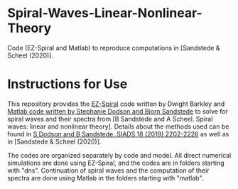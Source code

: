 # Spiral-Waves-Linear-Nonlinear-Theory
Code (EZ-Spiral and Matlab) to reproduce computations in [Sandstede &amp; Scheel (2020)].

# Instructions for Use

This repository provides the [EZ-Spiral](http://homepages.warwick.ac.uk/~masax/Software/ez_software.html) code written by Dwight Barkley and [Matlab code written by Stephanie Dodson and Bjorn Sandstede](https://github.com/sandstede-lab/Spiral-Waves-Boundary-Sinks-and-Spectra) to solve for spiral waves and their spectra from [B Sandstede and A Scheel. Spiral waves: linear and nonlinear theory]. Details about the methods used can be found in [S Dodson and B Sandstede. SIADS 18 (2019) 2202-2226](http://dx.doi.org/10.1137/19M1264813) as well as in [Sandstede &amp; Scheel (2020)].

The codes are organized separately by code and model. All direct numerical simulations are done using EZ-Spiral, and the codes are in folders starting with "dns". Continuation of spiral waves and the computation of their spectra are done using Matlab in the folders starting with "matlab".
